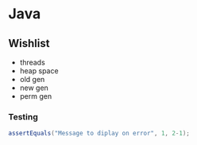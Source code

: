 # Java

## Wishlist
* threads
* heap space
* old gen
* new gen
* perm gen

### Testing
```java
assertEquals("Message to diplay on error", 1, 2-1);
```
